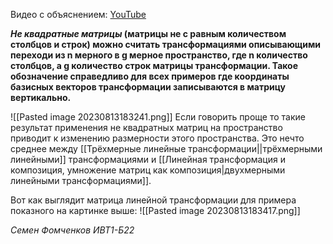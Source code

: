 Видео с объяснением: [YouTube](https://youtu.be/qI-DccwCQl4)

***Не квадратные матрицы* (матрицы не с равным количеством столбцов и строк) можно считать трансформациями описывающими переходи из n мерного в g мерное пространство, где n количество столбцов, а g количество строк матрицы трансформации. Такое обозначение справедливо для всех примеров где координаты базисных векторов трансформации записываются в матрицу вертикально.**

![[Pasted image 20230813183241.png]]
Если говорить проще то такие результат применения не квадратных матриц на пространство приводит к изменению размерности этого пространства. Это нечто среднее между [[Трёхмерные линейные трансформации||трёхмерными линейными]] трансформациями и [[Линейная трансформация и композиция, умножение матриц как композиция|двухмерными линейными трансформациями]].

Вот как выглядит матрица линейной трансформации для примера показного на картинке выше:
![[Pasted image 20230813183417.png]]





*Семен Фомченков ИВТ1-Б22*